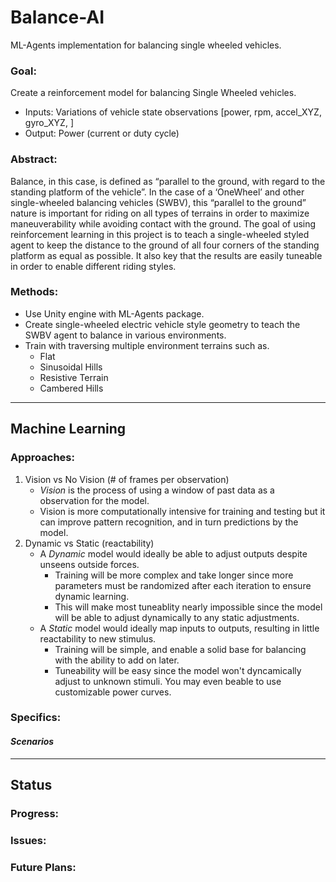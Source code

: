 # Balance-AI
ML-Agents implementation for balancing single wheeled vehicles.

### **Goal**: 
Create a reinforcement model for balancing Single Wheeled vehicles.
- Inputs: Variations of vehicle state observations [power, rpm, accel_XYZ, gyro_XYZ, ]
- Output: Power (current or duty cycle)

### **Abstract:**
Balance, in this case, is defined as “parallel to the ground, with regard to the standing platform of the vehicle”. In the case of a ‘OneWheel’ and other single-wheeled balancing vehicles (SWBV), this “parallel to the ground” nature is important for riding on all types of terrains in order to maximize maneuverability while avoiding contact with the ground. The goal of using reinforcement learning in this project is to teach a single-wheeled styled agent to keep the distance to the ground of all four corners of the standing platform as equal as possible. It also key that the results are easily tuneable in order to enable different riding styles.

### **Methods:**
- Use Unity engine with ML-Agents package.
- Create single-wheeled electric vehicle style geometry  to teach the SWBV agent to balance in various environments.
- Train with traversing multiple environment terrains such as.
    - Flat 
    - Sinusoidal Hills 
    - Resistive Terrain
    - Cambered Hills

----
## Machine Learning
### **Approaches:**
1. Vision vs No Vision (# of frames per observation)
    - *Vision* is the process of using a window of past data as a observation for the model.
    - Vision is more computationally intensive for training and testing but it can improve pattern recognition, and in turn predictions by the model.
1. Dynamic vs Static (reactability)
    - A *Dynamic* model would ideally be able to adjust outputs despite unseens outside forces.
        - Training will be more complex and take longer since more parameters must be randomized after each iteration to ensure dynamic learning.
        - This will make most tuneablity nearly impossible since the model will be able to adjust dynamically to any static adjustments.
    - A *Static* model would ideally map inputs to outputs, resulting in little reactability to new stimulus.
        - Training will be simple, and enable a solid base for balancing with the ability to add on later.
        - Tuneability will be easy since the model won't dyncamically adjust to unknown stimuli. You may even beable to use customizable power curves.

### **Specifics:**
#### *Scenarios*


----
## Status

### **Progress:**

### **Issues:**

### **Future Plans:**

